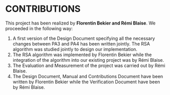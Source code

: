 # CONTRIBUTIONS

This project has been realized by **Florentin Bekier and Rémi Blaise**. We proceeded in the following way:

1) A first version of the Design Document specifying all the necessary changes between PA3 and PA4 has been written jointly. The RSA algorithm was studied jointly to design our implementation.
2) The RSA algorithm was implemented by Florentin Bekier while the integration of the algorithm into our existing project was by Rémi Blaise.
3) The Evaluation and Measurement of the project was carried out by Rémi Blaise.
4) The Design Document, Manual and Contributions Document have been written by Florentin Bekier while the Verification Document have been by Rémi Blaise.
